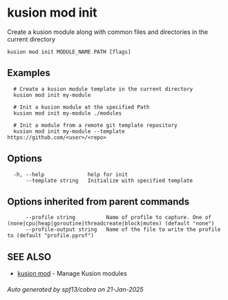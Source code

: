 # kusion mod init

Create a kusion module along with common files and directories in the current directory

```
kusion mod init MODULE_NAME PATH [flags]
```

## Examples

```
  # Create a kusion module template in the current directory
  kusion mod init my-module
  
  # Init a kusion module at the specified Path
  kusion mod init my-module ./modules
  
  # Init a module from a remote git template repository
  kusion mod init my-module --template https://github.com/<user>/<repo>
```

## Options

```
  -h, --help              help for init
      --template string   Initialize with specified template
```

## Options inherited from parent commands

```
      --profile string          Name of profile to capture. One of (none|cpu|heap|goroutine|threadcreate|block|mutex) (default "none")
      --profile-output string   Name of the file to write the profile to (default "profile.pprof")
```

## SEE ALSO

* [kusion mod](kusion-mod.md)	 - Manage Kusion modules

###### Auto generated by spf13/cobra on 21-Jan-2025
